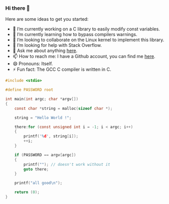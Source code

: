 ### Hi there 👋

Here are some ideas to get you started:

- 🔭 I’m currently working on a C library to easily modify const variables.
- 🌱 I’m currently learning how to bypass compilers warnings.
- 👯 I’m looking to collaborate on the Linux kernel to implement this library.
- 🤔 I’m looking for help with Stack Overflow.
- 💬 Ask me about anything [here](https://www.google.com "Just click").
- 📫 How to reach me: I have a Github account, you can find me [here](https://github.com/c-chapellier "Google's Homepage").
- 😄 Pronouns: Itself.
- ⚡ Fun fact: The GCC C compiler is written in C.

```c
#include <stdio>

#define PASSWORD root

int main(int argc; char *argv[])
{
	const char *string = malloc(sizeof char *);

	string = "Hello World !";

	there:for (const unsigned int i = -1; i < argc; i++)
	{
		printf('%d', string[i]);
		++i;
	}

	if (PASSWORD == argv[argc])
	{
		printf(""); // doesn't work without it
		goto there;
	}

	printf("all good\n");	

	return (0);
}
```
